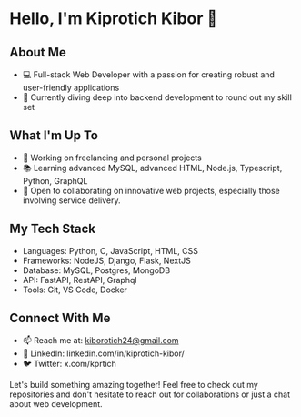 # Hello, I'm Kiprotich Kibor 👋

## About Me
- 💻 Full-stack Web Developer with a passion for creating robust and user-friendly applications
- 🌱 Currently diving deep into backend development to round out my skill set

## What I'm Up To
- 🔭 Working on freelancing and personal projects
- 📚 Learning advanced MySQL, advanced HTML, Node.js, Typescript, Python, GraphQL
- 👯 Open to collaborating on innovative web projects, especially those involving service delivery.

## My Tech Stack
- Languages: Python, C, JavaScript, HTML, CSS 
- Frameworks: NodeJS, Django, Flask, NextJS
- Database: MySQL, Postgres, MongoDB
- API: FastAPI, RestAPI, Graphql
- Tools: Git, VS Code, Docker

## Connect With Me
- 📫 Reach me at: kiborotich24@gmail.com
- 🔗 LinkedIn: linkedin.com/in/kiprotich-kibor/
- 🐦 Twitter: x.com/kprtich

Let's build something amazing together! Feel free to check out my repositories and don't hesitate to reach out for collaborations or just a chat about web development.

